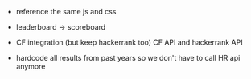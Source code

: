 - reference the same js and css
- leaderboard -> scoreboard
- CF integration (but keep hackerrank too)
    CF API and hackerrank API

- hardcode all results from past years so we don't have to call HR api anymore

